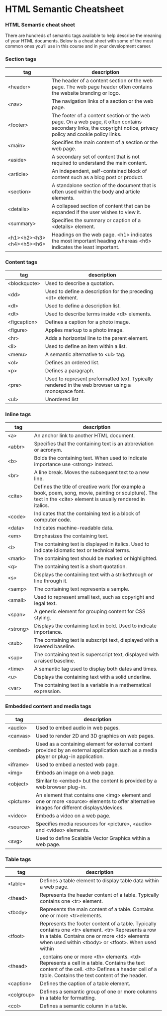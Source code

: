 # HTML Semantic Cheatsheet

### HTML Semantic cheat sheet
There are hundreds of semantic tags available to help describe the meaning of your HTML 
documents. Below is a cheat sheet with some of the most common ones you’ll use in this 
course and in your development career. 

### Section tags

| tag | description |
|----------|---------------------------|
| &lt;header&gt; | The header of a content section or the web page. The web page header often contains the website branding or logo. |
| &lt;nav&gt; | The navigation links of a section or the web page. |
| &lt;footer&gt; | The footer of a content section or the web page. On a web page, it often contains secondary links, the copyright notice, privacy policy and cookie policy links. |
| &lt;main&gt; | Specifies the main content of a section or the web page. |
| &lt;aside&gt; | A secondary set of content that is not required to understand the main content. |
| &lt;article&gt; | An independent, self-contained block of content such as a blog post or product. |
| &lt;section&gt; | A standalone section of the document that is often used within the body and article elements. |
| &lt;details&gt; | A collapsed section of content that can be expanded if the user wishes to view it. |
| &lt;summary&gt; | Specifies the summary or caption of a &lt;details&gt; element. |
| &lt;h1&gt;&lt;h2&gt;&lt;h3&gt;&lt;h4&gt;&lt;h5&gt;&lt;h6&gt; | Headings on the web page. &lt;h1&gt; indicates the most important heading whereas &lt;h6&gt; indicates the least important.  |


### Content tags

| tag | description |
|----------|---------------------------|
| &lt;blockquote&gt; | Used to describe a quotation. |
| &lt;dd&gt; | Used to define a description for the preceding &lt;dt&gt; element. |
| &lt;dl&gt; | Used to define a description list. |
| &lt;dt&gt; | Used to describe terms inside &lt;dl&gt; elements. |
| &lt;figcaption&gt; | Defines a caption for a photo image. |
| &lt;figure&gt; | Applies markup to a photo image. |
| &lt;hr&gt; | Adds a horizontal line to the parent element. |
| &lt;li&gt; | Used to define an item within a list.|
| &lt;menu&gt; | A semantic alternative to &lt;ul&gt; tag. |
| &lt;ol&gt; | Defines an ordered list. |
| &lt;p&gt; | Defines a paragraph. |
| &lt;pre&gt; | Used to represent preformatted text. Typically rendered in the web browser using a monospace font. |
| &lt;ul&gt; | Unordered list |


### Inline tags

| tag | description |
|----------|---------------------------|
| &lt;a&gt; | An anchor link to another HTML document. |
| &lt;abbr&gt; | Specifies that the containing text is an abbreviation or acronym. |
| &lt;b&gt; | Bolds the containing text. When used to indicate importance use &lt;strong&gt; instead. |
| &lt;br&gt; | A line break. Moves the subsequent text to a new line. |
| &lt;cite&gt; | Defines the title of creative work (for example a book, poem, song, movie, painting or sculpture). The text in the &lt;cite&gt; element is usually rendered in italics. |
| &lt;code&gt; | Indicates that the containing text is a block of computer code. |
| &lt;data&gt; | Indicates machine-readable data. |
| &lt;em&gt; | Emphasizes the containing text. |
| &lt;i&gt; | The containing text is displayed in italics. Used to indicate idiomatic text or technical terms. |
| &lt;mark&gt; | The containing text should be marked or highlighted. |
| &lt;q&gt; | The containing text is a short quotation. |
| &lt;s&gt; | Displays the containing text with a strikethrough or line through it. |
| &lt;samp&gt; | The containing text represents a sample. |
| &lt;small&gt; | Used to represent small text, such as copyright and legal text. |
| &lt;span&gt; | A generic element for grouping content for CSS styling. |
| &lt;strong&gt; | Displays the containing text in bold. Used to indicate importance. |
| &lt;sub&gt; | The containing text is subscript text, displayed with a lowered baseline. |
| &lt;sup&gt; | The containing text is superscript text, displayed with a raised baseline. |
| &lt;time&gt; | A semantic tag used to display both dates and times. |
| &lt;u&gt; | Displays the containing text with a solid underline. |
| &lt;var&gt; | The containing text is a variable in a mathematical expression. |

### Embedded content and media tags

| tag | description |
|----------|---------------------------|
| &lt;audio&gt; | Used to embed audio in web pages. |
| &lt;canvas&gt; | Used to render 2D and 3D graphics on web pages. |
| &lt;embed&gt; | Used as a containing element for external content provided by an external application such as a media player or plug-in application. |
| &lt;iframe&gt; | Used to embed a nested web page. |
| &lt;img&gt; | Embeds an image on a web page. |
| &lt;object&gt; | Similar to &lt;embed&gt; but the content is provided by a web browser plug-in. |
| &lt;picture&gt; | An element that contains one &lt;img&gt; element and one or more &lt;source&gt; elements to offer alternative images for different displays/devices. |
| &lt;video&gt; | Embeds a video on a web page. |
| &lt;source&gt; | Specifies media resources for &lt;picture&gt;, &lt;audio&gt; and &lt;video&gt; elements. |
| &lt;svg&gt; | Used to define Scalable Vector Graphics within a web page. |


### Table tags

| tag | description |
|----------|---------------------------|
| &lt;table&gt; | Defines a table element to display table data within a web page. |
| &lt;thead&gt; | Represents the header content of a table. Typically contains one &lt;tr&gt; element. |
| &lt;tbody&gt; | Represents the main content of a table. Contains one or more &lt;tr&gt;elements. |
| &lt;tfoot&gt; | Represents the footer content of a table. Typically contains one &lt;tr&gt; element. &lt;tr&gt; Represents a row in a table. Contains one or more &lt;td&gt; elements when used within &lt;tbody&gt; or &lt;tfoot&gt;. When used within |
| &lt;thead&gt; | , contains one or more &lt;th&gt; elements. &lt;td&gt; Represents a cell in a table. Contains the text content of the cell. &lt;th&gt; Defines a header cell of a table. Contains the text content of the header. |
| &lt;caption&gt; | Defines the caption of a table element. |
| &lt;colgroup&gt; | Defines a semantic group of one or more columns in a table for formatting. |
| &lt;col&gt; | Defines a semantic column in a table.|
